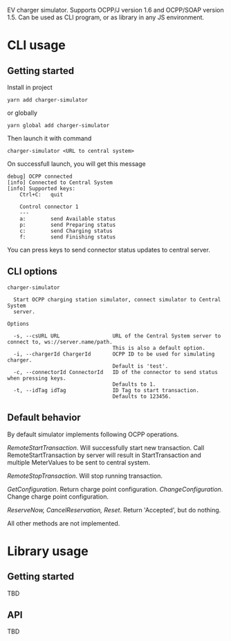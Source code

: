 EV charger simulator. Supports OCPP/J version 1.6 and OCPP/SOAP version 1.5. 
Can be used as CLI program, or as library in any JS environment.

# CLI usage

## Getting started

Install in project
```
yarn add charger-simulator
```

or globally
```
yarn global add charger-simulator
```

Then launch it with command
```
charger-simulator <URL to central system>
```

On successfull launch, you will get this message

```
debug] OCPP connected
[info] Connected to Central System
[info] Supported keys:
    Ctrl+C:   quit

    Control connector 1
    ---
    a:        send Available status
    p:        send Preparing status
    c:        send Charging status
    f:        send Finishing status
```

You can press keys to send connector status updates to central server.

## CLI options
```
charger-simulator

  Start OCPP charging station simulator, connect simulator to Central System
  server.

Options

  -s, --csURL URL                 URL of the Central System server to connect to, ws://server.name/path.
                                  This is also a default option.
  -i, --chargerId ChargerId       OCPP ID to be used for simulating charger.
                                  Default is 'test'.
  -c, --connectorId ConnectorId   ID of the connector to send status when pressing keys.
                                  Defaults to 1.
  -t, --idTag idTag               ID Tag to start transaction.
                                  Defaults to 123456.
```

## Default behavior

By default simulator implements following OCPP operations.

*RemoteStartTransaction*. Will successfully start new transaction. Call RemoteStartTransaction by server
will result in StartTransaction and multiple MeterValues to be sent to central system.

*RemoteStopTransaction*. Will stop running transaction.

*GetConfiguration*. Return charge point configuration.
*ChangeConfiguration*. Change charge point configuration.

*ReserveNow, CancelReservation, Reset*. Return 'Accepted', but do nothing.

All other methods are not implemented.

# Library usage

## Getting started
TBD  

## API
TBD  


